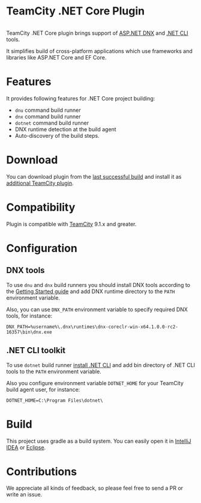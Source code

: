 # TeamCity .NET Core Plugin

<a href="https://teamcity.jetbrains.com/viewType.html?buildTypeId=TeamCityDotnetCorePluginBuild&guest=1"><img src="https://teamcity.jetbrains.com/app/rest/builds/buildType:(id:TeamCityDotnetCorePluginBuild)/statusIcon" alt=""/></a>

TeamCity .NET Core plugin brings support of [ASP.NET DNX](http://docs.asp.net/en/latest/dnx/overview.html) and [.NET CLI](https://github.com/dotnet/cli) tools.

It simplifies build of cross-platform applications which use frameworks and libraries like ASP.NET Core and EF Core.

# Features

It provides following features for .NET Core project building:
* `dnu` command build runner
* `dnx` command build runner
* `dotnet` command build runner
* DNX runtime detection at the build agent
* Auto-discovery of the build steps.
 
# Download

You can download plugin from the [last successful build](https://teamcity.jetbrains.com/repository/download/TeamCityDotnetCorePluginBuild/.lastSuccessful/dotnet-plugin.zip?guest=1) and install it as [additional TeamCity plugin](https://confluence.jetbrains.com/display/TCDL/Installing+Additional+Plugins).

# Compatibility

Plugin is compatible with [TeamCity](https://www.jetbrains.com/teamcity/download/) 9.1.x and greater.

# Configuration

## DNX tools

To use `dnu` and `dnx` build runners you should install DNX tools according to the [Getting Started guide](https://docs.asp.net/en/latest/getting-started/index.html) and add DNX runtime directory to the `PATH` environment variable. 

Also, you can use `DNX_PATH` environment variable to specify required DNX tools, for instance:

```
DNX_PATH=%username%\.dnx\runtimes\dnx-coreclr-win-x64.1.0.0-rc2-16357\bin\dnx.exe
```

## .NET CLI toolkit

To use `dotnet` build runner [install .NET CLI](http://dotnet.github.io/getting-started/) and add bin directory of .NET CLI tools to the `PATH` environment variable.

Also you configure environment variable `DOTNET_HOME` for your TeamCity build agent user, for instance:

```
DOTNET_HOME=C:\Program Files\dotnet\
```

# Build

This project uses gradle as a build system. You can easily open it in [IntelliJ IDEA](https://www.jetbrains.com/idea/help/importing-project-from-gradle-model.html) or [Eclipse](http://gradle.org/eclipse/).

# Contributions

We appreciate all kinds of feedback, so please feel free to send a PR or write an issue.
